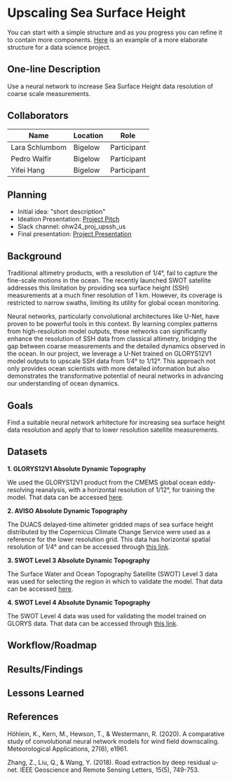 # Upscaling Sea Surface Height

You can start with a simple structure and as you progress you can refine it to contain more components. [Here](https://cookiecutter-data-science.drivendata.org/#directory-structure) is an example of a more elaborate structure for a data science project.

## One-line Description

Use a neural network to increase Sea Surface Height data resolution of coarse scale measurements.

## Collaborators

| Name                | Location   | Role                |
|---------------------|------------|---------------------|
| Lara Schlumbom      | Bigelow    | Participant |
| Pedro Walfir       | Bigelow    | Participant         |
| Yifei Hang       | Bigelow    | Participant         |

## Planning

* Initial idea: "short description"
* Ideation Presentation: [Project Pitch](https://docs.google.com/presentation/d/1MG32LTh15YH1vHQdv_7U-SAyclAFcNLs-xWWvf0eZ8g/edit#slide=id.g2f660589f1f_28_0)
* Slack channel: ohw24_proj_upssh_us
* Final presentation: [Project Presentation](https://docs.google.com/presentation/d/1Z9WfwqM1KbRRhXcNXrDurZ-Vts_iLjF75h0j9Lux4_o/edit#slide=id.p)

## Background

Traditional altimetry products, with a resolution of 1/4°, fail to capture the fine-scale motions in the ocean. The recently launched SWOT satellite addresses this limitation by providing sea surface height (SSH) measurements at a much finer resolution of 1 km. However, its coverage is restricted to narrow swaths, limiting its utility for global ocean monitoring.

Neural networks, particularly convolutional architectures like U-Net, have proven to be powerful tools in this context. By learning complex patterns from high-resolution model outputs, these networks can significantly enhance the resolution of SSH data from classical altimetry, bridging the gap between coarse measurements and the detailed dynamics observed in the ocean. In our project, we leverage a U-Net trained on GLORYS12V1 model outputs to upscale SSH data from 1/4° to 1/12°. This approach not only provides ocean scientists with more detailed information but also demonstrates the transformative potential of neural networks in advancing our understanding of ocean dynamics.


## Goals

Find a suitable neural network arhitecture for increasing sea surface height data resolution and apply that to lower resolution satellite measurements.

## Datasets

**1. GLORYS12V1 Absolute Dynamic Topography**

  We used the GLORYS12V1 product from the CMEMS global ocean eddy-resolving reanalysis, with a horizontal resolution of 1/12°, for training the model. That data can be accessed [here](https://data.marine.copernicus.eu/product/GLOBAL_MULTIYEAR_PHY_001_030/description).
   
**2. AVISO Absolute Dynamic Topography**

   The DUACS delayed-time altimeter gridded maps of sea surface height distributed by the Copernicus Climate Change Service were used as a reference for the lower resolution grid. This data has horizontal spatial resolution of 1/4° and can be accessed through [this link](https://data.marine.copernicus.eu/product/SEALEVEL_GLO_PHY_CLIMATE_L4_MY_008_057/description).

**3. SWOT Level 3 Absolute Dynamic Topography**

   The Surface Water and Ocean Topography Satellite (SWOT) Level 3 data was used for selecting the region in which to validate the model. That data can be accessed [here](https://www.aviso.altimetry.fr/en/data/products/sea-surface-height-products/global/swot-l3-ocean-products.html).

**4. SWOT Level 4 Absolute Dynamic Topography**

   The SWOT Level 4 data was used for validating the model trained on GLORYS data. That data can be accessed through [this link](https://www.aviso.altimetry.fr/en/data/products/sea-surface-height-products/global/experimental-multimission-gridded-l4-sea-level-heights-and-velocities-with-swot.html).

## Workflow/Roadmap



## Results/Findings



## Lessons Learned



## References

Höhlein, K., Kern, M., Hewson, T., & Westermann, R. (2020). A comparative study of convolutional neural network models for wind field downscaling. Meteorological Applications, 27(6), e1961.

Zhang, Z., Liu, Q., & Wang, Y. (2018). Road extraction by deep residual u-net. IEEE Geoscience and Remote Sensing Letters, 15(5), 749-753.


